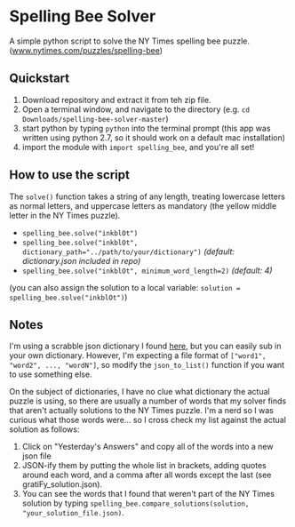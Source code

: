 # Spelling Bee Solver
A simple python script to solve the NY Times spelling bee puzzle. (www.nytimes.com/puzzles/spelling-bee)

## Quickstart
1. Download repository and extract it from teh zip file.
2. Open a terminal window, and navigate to the directory (e.g. `cd Downloads/spelling-bee-solver-master`)
3. start python by typing `python` into the terminal prompt (this app was written using python 2.7, so it should work on a default mac installation)
4. import the module with `import spelling_bee`, and you're all set!

## How to use the script
The `solve()` function takes a string of any length, treating lowercase letters as normal letters, and uppercase letters as mandatory (the yellow middle letter in the NY Times puzzle).
* `spelling_bee.solve("inkblOt")`
* `spelling_bee.solve("inkblOt", dictionary_path="../path/to/your/dictionary")` *(default: dictionary.json included in repo)*
* `spelling_bee.solve("inkblOt", minimum_word_length=2)` *(default: 4)*

(you can also assign the solution to a local variable: `solution = spelling_bee.solve("inkblOt")`)

## Notes
I'm using a scrabble json dictionary I found [here](https://github.com/benjamincrom/scrabble/blob/master/scrabble/dictionary.json), but you can easily sub in your own dictionary. However, I'm expecting a file format of `["word1", "word2", ..., "wordN"]`, so modify the `json_to_list()` function if you want to use something else.

On the subject of dictionaries, I have no clue what dictionary the actual puzzle is using, so there are usually a number of words that my solver finds that aren't actually solutions to the NY Times puzzle. I'm a nerd so I was curious what those words were... so I cross check my list against the actual solution as follows:
1. Click on "Yesterday's Answers" and copy all of the words into a new json file 
2. JSON-ify them by putting the whole list in brackets, adding quotes around each word, and a comma after all words except the last (see gratiFy_solution.json). 
3. You can see the words that I found that weren't part of the NY Times solution by typing `spelling_bee.compare_solutions(solution, "your_solution_file.json)`.

